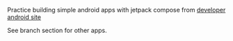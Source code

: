 Practice building simple android apps with jetpack compose from [developer android site](https://developer.android.com/courses/pathways/android-basics-compose-unit-1-pathway-3)

See branch section for other apps.

